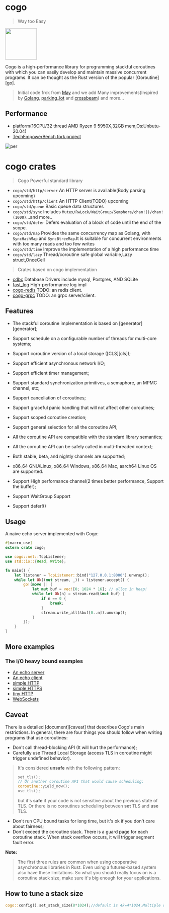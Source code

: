 # cogo 

> Way too Easy

<img style="width: 100px;height: 100px;" width="100" height="100" src="docs/logo.png" />

Cogo is a high-performance library for programming stackful coroutines with which you can easily develop and maintain massive concurrent programs. It can be thought as the Rust version of the popular [Goroutine][go].

> Initial code frok from [May](https://github.com/Xudong-Huang/may) and we add Many improvements(Inspired by [Golang](https://golang.google.cn/),  [parking_lot](https://github.com/Amanieu/parking_lot)  and [crossbeam](https://github.com/crossbeam-rs/crossbeam)) and more...



## Performance

* platform(16CPU/32 thread AMD Ryzen 9 5950X,32GB mem,Os:Unbutu-20.04)
* [TechEmpowerBench fork project](https://github.com/zhuxiujia/FrameworkBenchmarks)

![per](docs/629a066aaa37b4c295fa794c5ebdf31.png)

# cogo crates

> Cogo Powerful standard library
* ``` cogo/std/http/server ``` An HTTP server is available(Body parsing upcoming)
* ``` cogo/std/http/client ``` An HTTP Client(TODO) upcoming
* ``` cogo/std/queue ``` Basic queue data structures
* ``` cogo/std/sync ```  Includes ``` Mutex/RwLock/WaitGroup/Semphore/chan!()/chan!(1000) ```...and more..
* ``` cogo/std/defer ``` Defers evaluation of a block of code until the end of the scope.
* ``` cogo/std/map ```  Provides the same concurrency map as Golang, with ```SyncHashMap``` and ```SyncBtreeMap```.It is suitable for concurrent environments with too many reads and too few writes
* ``` cogo/std/time ``` Improve the implementation of a high performance time
* ``` cogo/std/lazy ``` Thread/coroutine safe global variable,Lazy struct,OnceCell

> Crates based on cogo implementation
* [cdbc](https://github.com/co-rs/cdbc) Database Drivers include mysql, Postgres, AND SQLite
* [fast_log](https://github.com/co-rs/fast_log) High-performance log impl
* [cogo-redis](https://github.com/co-rs/cogo-redis) TODO: an redis client.
* [cogo-grpc](https://github.com/co-rs/cogo-grpc) TODO: an grpc server/client.

## Features
* The stackful coroutine implementation is based on [generator][generator];
* Support schedule on a configurable number of threads for multi-core systems;
* Support coroutine version of a local storage ([CLS][cls]);
* Support efficient asynchronous network I/O;
* Support efficient timer management;
* Support standard synchronization primitives, a semaphore, an MPMC channel, etc;
* Support cancellation of coroutines;
* Support graceful panic handling that will not affect other coroutines;
* Support scoped coroutine creation;
* Support general selection for all the coroutine API;
* All the coroutine API are compatible with the standard library semantics;
* All the coroutine API can be safely called in multi-threaded context;
* Both stable, beta, and nightly channels are supported;
* x86_64 GNU/Linux, x86_64 Windows, x86_64 Mac, aarch64 Linux OS are supported.

* Support High performance channel(2 times better performance, Support the buffer);
* Support WaitGroup Support
* Support defer!()


## Usage
A naive echo server implemented with Cogo:
```rust
#[macro_use]
extern crate cogo;

use cogo::net::TcpListener;
use std::io::{Read, Write};

fn main() {
    let listener = TcpListener::bind("127.0.0.1:8000").unwrap();
    while let Ok((mut stream, _)) = listener.accept() {
        go!(move || {
            let mut buf = vec![0; 1024 * 16]; // alloc in heap!
            while let Ok(n) = stream.read(&mut buf) {
                if n == 0 {
                    break;
                }
                stream.write_all(&buf[0..n]).unwrap();
            }
        });
    }
}

```

## More examples

### The I/O heavy bound examples
* [An echo server](examples/src/echo.rs)
* [An echo client](examples/src/echo_client.rs)
* [simple HTTP](examples/src/http.rs)
* [simple HTTPS](examples/src/https.rs)
* [tiny  HTTP](examples/src/http-tiny.rs)
* [WebSockets](examples/src/websocket.rs)


## Caveat
There is a detailed [document][caveat] that describes Cogo's main restrictions. In general, there are four things you should follow when writing programs that use coroutines:
* Don't call thread-blocking API (It will hurt the performance);
* Carefully use Thread Local Storage (access TLS in coroutine might trigger undefined behavior).

> It's considered **unsafe** with the following pattern:
> ```rust
> set_tls();
> // Or another coroutine API that would cause scheduling:
> coroutine::yield_now(); 
> use_tls();
> ```
> but it's **safe** if your code is not sensitive about the previous state of TLS. Or there is no coroutines scheduling between **set** TLS and **use** TLS.

* Don't run CPU bound tasks for long time, but it's ok if you don't care about fairness;
* Don't exceed the coroutine stack. There is a guard page for each coroutine stack. When stack overflow occurs, it will trigger segment fault error.

**Note:**
> The first three rules are common when using cooperative asynchronous libraries in Rust. Even using a futures-based system also have these limitations. So what you should really focus on is a coroutine stack size, make sure it's big enough for your applications.

## How to tune a stack size

```rust
cogo::config().set_stack_size(8*1024);//default is 4k=4*1024,Multiple of 4kb is recommended
```

